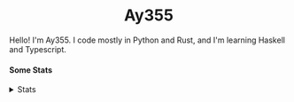 <h1 align="center"><b>Ay355</b></h1>


Hello! I'm Ay355. I code mostly in Python and Rust, and I'm learning Haskell and Typescript.


#### Some Stats


<details>
<summary>Stats</summary>
<br>
 
<a href="https://github.com/Ay-355">
 <img align="center" src="https://github-readme-stats.vercel.app/api?username=Ay-355&theme=tokyonight&show_icons=true&count_private=true&hide_border=true" />
</a><a href="https://github.com/Ay-355">
  <img align="center" src="https://github-readme-stats.vercel.app/api/top-langs/?username=Ay-355&hide=toml,yaml,cmake&layout=compact&langs_count=8&theme=tokyonight&hide_border=true" />
</a>

 
&nbsp; <!-- Space character to put some space between the different stat types. -->

 
<!--START_SECTION:waka-->
![Code Time](http://img.shields.io/badge/Code%20Time-0-blue)

**🐱 My GitHub Data** 

> 🏆 62 Contributions in the Year 2022
 > 
> 📦 1.3 kB Used in GitHub's Storage 
 > 
> 🚫 Not Opted to Hire
 > 
> 📜 11 Public Repositories 
 > 
> 🔑 3 Private Repositories  
 > 
**I'm a Night 🦉** 

```text
🌞 Morning    27 commits     ██░░░░░░░░░░░░░░░░░░░░░░░   8.26% 
🌆 Daytime    130 commits    ██████████░░░░░░░░░░░░░░░   39.76% 
🌃 Evening    162 commits    ████████████░░░░░░░░░░░░░   49.54% 
🌙 Night      8 commits      ░░░░░░░░░░░░░░░░░░░░░░░░░   2.45%

```
📅 **I'm Most Productive on Monday** 

```text
Monday       58 commits     ████░░░░░░░░░░░░░░░░░░░░░   17.74% 
Tuesday      48 commits     ███░░░░░░░░░░░░░░░░░░░░░░   14.68% 
Wednesday    42 commits     ███░░░░░░░░░░░░░░░░░░░░░░   12.84% 
Thursday     48 commits     ███░░░░░░░░░░░░░░░░░░░░░░   14.68% 
Friday       48 commits     ███░░░░░░░░░░░░░░░░░░░░░░   14.68% 
Saturday     49 commits     ███░░░░░░░░░░░░░░░░░░░░░░   14.98% 
Sunday       34 commits     ██░░░░░░░░░░░░░░░░░░░░░░░   10.4%

```


📊 **This Week I Spent My Time On** 

```text
💬 Programming Languages: 
Markdown                 36 mins             ████████████████░░░░░░░░░   66.44% 
PowerShell               8 mins              ███░░░░░░░░░░░░░░░░░░░░░░   15.35% 
Text                     4 mins              ██░░░░░░░░░░░░░░░░░░░░░░░   8.23% 
Rust                     3 mins              █░░░░░░░░░░░░░░░░░░░░░░░░   6.46% 
Python                   1 min               ░░░░░░░░░░░░░░░░░░░░░░░░░   2.76%

🔥 Editors: 
Neovim                   55 mins             █████████████████████████   100.0%

🐱‍💻 Projects: 
Unknown Project          49 mins             ██████████████████████░░░   88.58% 
haste-cli                3 mins              █░░░░░░░░░░░░░░░░░░░░░░░░   6.46% 
schoolwork               2 mins              █░░░░░░░░░░░░░░░░░░░░░░░░   4.54% 
standle-bot              0 secs              ░░░░░░░░░░░░░░░░░░░░░░░░░   0.42%

💻 Operating System: 
Windows                  55 mins             █████████████████████████   100.0%

```

**I Mostly Code in Python** 

```text
Python                   8 repos             ██████████████████░░░░░░░   72.73% 
HTML                     1 repo              ██░░░░░░░░░░░░░░░░░░░░░░░   9.09% 
C++                      1 repo              ██░░░░░░░░░░░░░░░░░░░░░░░   9.09% 
Rust                     1 repo              ██░░░░░░░░░░░░░░░░░░░░░░░   9.09%

```



 Last Updated on 08/05/2022 13:01:51 UTC
<!--END_SECTION:waka-->
</details>
